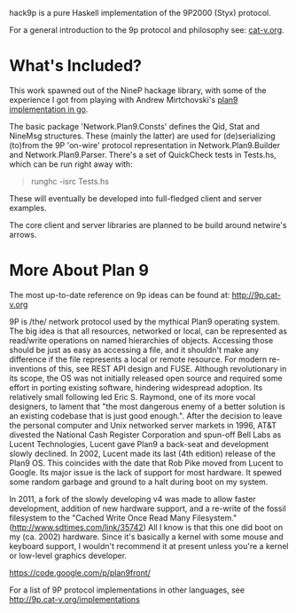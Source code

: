 hack9p is a pure Haskell implementation of the 9P2000 (Styx) protocol.

  For a general introduction to the 9p protocol and philosophy see:
[cat-v.org](http://man.cat-v.org/plan_9/5/intro).

# What's Included?

  This work spawned out of the NineP hackage library, with some of the
experience I got from playing with Andrew Mirtchovski's
[plan9 implementation in go](http://code.google.com/p/go9p/).

  The basic package 'Network.Plan9.Consts' defines the Qid, Stat and NineMsg
structures.  These (mainly the latter) are used for (de)serializing
(to)from the 9P 'on-wire' protocol representation in Network.Plan9.Builder
and Network.Plan9.Parser.  There's a set of QuickCheck tests
in Tests.hs, which can be run right away with:
> runghc -isrc Tests.hs

These will eventually be developed into full-fledged client and server
examples.

  The core client and server libraries are planned to be build around
netwire's arrows.

# More About Plan 9

  The most up-to-date reference on 9p ideas can be found at: http://9p.cat-v.org

  9P is /the/ network protocol used by the mythical Plan9 operating system.
The big idea is that all resources, networked or local, can be represented as read/write
operations on named hierarchies of objects.  Accessing those should be just as easy as
accessing a file, and it shouldn't make any difference if the file represents a local
or remote resource.  For modern re-inventions of this, see REST API design and FUSE.
Although revolutionary in its scope, the OS was not initially released open
source and required some effort in porting existing software, hindering
widespread adoption.  Its relatively small following led Eric S. Raymond, one of its more vocal
designers, to lament that "the most dangerous enemy of a better solution is an existing
codebase that is just good enough.".
After the decision to leave the personal computer
and Unix networked server markets in 1996, AT&T divested the National Cash Register
Corporation and spun-off Bell Labs as Lucent Technologies, Lucent gave Plan9 a back-seat and
development slowly declined.  In 2002, Lucent made its last (4th edition)
release of the Plan9 OS.  This coincides with the date that Rob Pike moved from
Lucent to Google.  Its major issue is the lack of support for most
hardware.  It spewed some random garbage and ground to a halt during boot on my system.

  In 2011, a fork of the slowly developing v4 was made to allow faster
development, addition of new hardware support, and a re-write of
the fossil filesystem to the "Cached Write Once Read Many Filesystem."
(http://www.sdtimes.com/link/35742)  All I know is that this one did
boot on my (ca. 2002) hardware.  Since it's basically a kernel with some mouse
and keyboard support, I wouldn't recommend it at present unless you're a kernel or
low-level graphics developer.

https://code.google.com/p/plan9front/
  
  For a list of 9P protocol implementations in other languages, see
http://9p.cat-v.org/implementations

